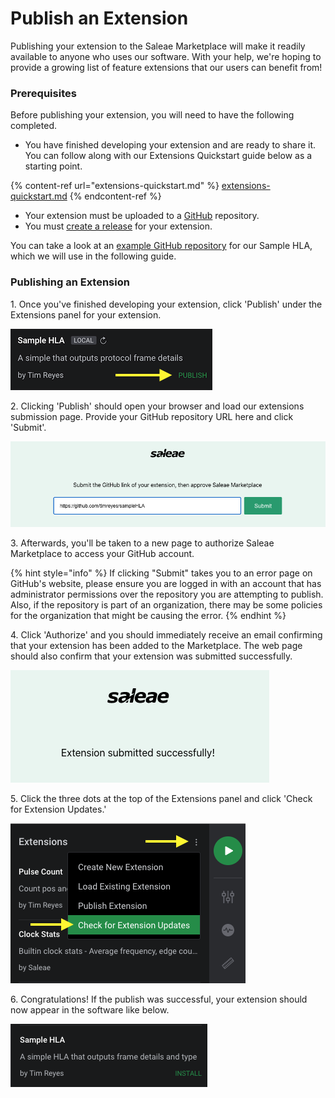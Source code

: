 # Publish an Extension

Publishing your extension to the Saleae Marketplace will make it readily available to anyone who uses our software. With your help, we're hoping to provide a growing list of feature extensions that our users can benefit from!

### Prerequisites

Before publishing your extension, you will need to have the following completed.

* You have finished developing your extension and are ready to share it. You can follow along with our Extensions Quickstart guide below as a starting point.

{% content-ref url="extensions-quickstart.md" %}
[extensions-quickstart.md](extensions-quickstart.md)
{% endcontent-ref %}

* Your extension must be uploaded to a [GitHub](https://github.com) repository.
* You must [create a release](https://help.github.com/en/github/administering-a-repository/managing-releases-in-a-repository) for your extension.

You can take a look at an [example GitHub repository](https://github.com/timreyes/sampleHLA) for our Sample HLA, which we will use in the following guide.

### Publishing an Extension

1\. Once you've finished developing your extension, click 'Publish' under the Extensions panel for your extension.

![](<../.gitbook/assets/Screen Shot 2020-06-10 at 8.40.05 PM.png>)

2\. Clicking 'Publish' should open your browser and load our extensions submission page. Provide your GitHub repository URL here and click 'Submit'.

![](<../.gitbook/assets/Screen Shot 2020-06-11 at 8.52.44 PM.png>)

3\. Afterwards, you'll be taken to a new page to authorize Saleae Marketplace to access your GitHub account.&#x20;

{% hint style="info" %}
If clicking "Submit" takes you to an error page on GitHub's website, please ensure you are logged in with an account that has administrator permissions over the repository you are attempting to publish. Also, if the repository is part of an organization, there may be some policies for the organization that might be causing the error.
{% endhint %}

4\. Click 'Authorize' and you should immediately receive an email confirming that your extension has been added to the Marketplace. The web page should also confirm that your extension was submitted successfully.

![](<../.gitbook/assets/Screen Shot 2020-06-11 at 9.31.38 PM.png>)

5\. Click the three dots at the top of the Extensions panel and click 'Check for Extension Updates.'

![](<../.gitbook/assets/Screen Shot 2020-06-11 at 11.10.17 PM.png>)

6\. Congratulations! If the publish was successful, your extension should now appear in the software like below.

![](<../.gitbook/assets/Screen Shot 2020-06-11 at 9.17.50 PM.png>)

